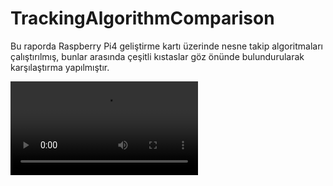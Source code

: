 # TrackingAlgorithmComparison
<p>Bu raporda Raspberry Pi4 geliştirme kartı üzerinde nesne takip algoritmaları çalıştırılmış, bunlar arasında çeşitli kıstaslar göz önünde bulundurularak karşılaştırma yapılmıştır.</p>
<video src="https://www.youtube.com/watch?v=n4QA3shA8Yw&feature=emb_logo"></video>
